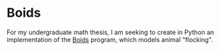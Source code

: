 # Boids
For my undergraduate math thesis, I am seeking to create in Python an implementation of the [Boids](https://en.wikipedia.org/wiki/Boids) program, which models animal "flocking".
